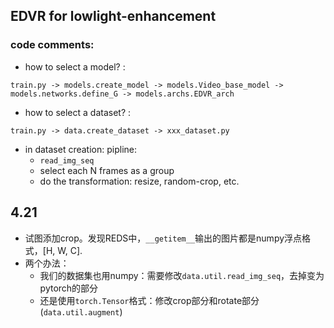 ## EDVR for lowlight-enhancement

### code comments:

- how to select a model? : 

```
train.py -> models.create_model -> models.Video_base_model -> models.networks.define_G -> models.archs.EDVR_arch
```

- how to select a dataset? :

```
train.py -> data.create_dataset -> xxx_dataset.py
```

- in dataset creation: pipline: 
    - `read_img_seq`
    - select each N frames as a group
    - do the transformation: resize, random-crop, etc.

## 4.21

- 试图添加crop。发现REDS中，`__getitem__`输出的图片都是numpy浮点格式，[H, W, C].
- 两个办法：
    - 我们的数据集也用numpy：需要修改`data.util.read_img_seq`，去掉变为pytorch的部分
    - 还是使用`torch.Tensor`格式：修改crop部分和rotate部分(`data.util.augment`)
